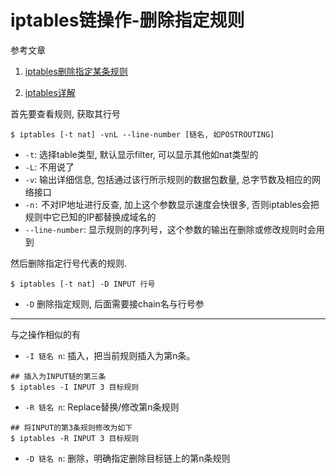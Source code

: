 # iptables链操作-删除指定规则

参考文章

1. [iptables删除指定某条规则](http://www.111cn.net/sys/linux/58445.htm)

2. [iptables详解](http://blog.chinaunix.net/uid-26495963-id-3279216.html)

首先要查看规则, 获取其行号

```
$ iptables [-t nat] -vnL --line-number [链名, 如POSTROUTING]
```

- `-t`: 选择table类型, 默认显示filter, 可以显示其他如nat类型的
- `-L`: 不用说了
- `-v`: 输出详细信息, 包括通过该行所示规则的数据包数量, 总字节数及相应的网络接口
- `-n:` 不对IP地址进行反查, 加上这个参数显示速度会快很多, 否则iptables会把规则中它已知的IP都替换成域名的
- `--line-number`: 显示规则的序列号，这个参数的输出在删除或修改规则时会用到

然后删除指定行号代表的规则.

```
$ iptables [-t nat] -D INPUT 行号
```

- `-D` 删除指定规则, 后面需要接chain名与行号参

------

与之操作相似的有

- `-I 链名 n`: 插入，把当前规则插入为第n条。

```
## 插入为INPUT链的第三条
$ iptables -I INPUT 3 目标规则
```

- `-R 链名 n`: Replace替换/修改第n条规则

```
## 将INPUT的第3条规则修改为如下
$ iptables -R INPUT 3 目标规则
```

- `-D 链名 n`: 删除，明确指定删除目标链上的第n条规则
